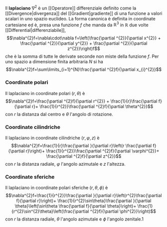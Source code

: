Il **laplaciano** $\nabla^{2}$ è un [[Operatore]] differenziale definito come la [[Divergence|divergenza]] del [[Gradient|gradiente]] di una funzione a valori scalari in uno spazio euclideo. La forma canonica è definita in coordinate cartesiane ed è, presa una funzione $f$ che manda da $\mathbb{R}^{3}$ in $\mathbb{R}$ due volte [[Differential|differenziabile]],
$$\nabla^{2}f=\nabla\cdot\nabla f=\left(\frac{\partial ^{2}}{\partial x^{2}} + \frac{\partial ^{2}}{\partial y^{2}} + \frac{\partial ^{2}}{\partial z^{2}}\right)f$$
che è la somma di tutte le derivate seconde non miste della funzione $f$. Per uno spazio a dimensione finita arbitraria $N$ si ha
$$\nabla^{2}f=\sum\limits_{i=1}^{N}\frac{\partial ^{2}f}{\partial x_{i}^{2}}$$
### Coordinate polari
Il laplaciano in coordinate polari $(r,\theta)$ è
$$\nabla^{2}f=\frac{\partial ^{2}f}{\partial r^{2}} + \frac{1}{r}\frac{\partial f}{\partial r}+ \frac{1}{r^{2}}\frac{\partial ^{2}f}{\partial \theta^{2}}$$
con $r$ la distanza dal centro e $\theta$ l'angolo di rotazione.
### Coordinate cilindriche
Il laplaciano in coordinate cilindriche $(r,\varphi,z)$ è
$$\nabla^{2}f=\frac{1}{r}\frac{\partial }{\partial r}\left(r \frac{\partial f}{\partial r}\right)+ \frac{1}{r^{2}}\frac{\partial ^{2}f}{\partial \varphi^{2}}+ \frac{\partial ^{2}f}{\partial z^{2}}$$
con $r$ la distanza radiale, $\varphi$ l'angolo azimutale e $z$ l'altezza.
### Coordinate sferiche
Il laplaciano in coordinate polari sferiche $(r,\theta,\phi)$ è
$$\nabla^{2}f=\frac{1}{r^{2}}\frac{\partial }{\partial r}\left(r^{2}\frac{\partial f}{\partial r}\right)+ \frac{1}{r^{2}\sin\theta}\frac{\partial }{\partial \theta}\left(\sin\theta \frac{\partial f}{\partial \theta}\right)+ \frac{1}{r^{2}\sin^{2}\theta}\left(\frac{\partial ^{2}f}{\partial \phi^{2}}\right)$$
con $r$ la distanza radiale, $\theta$ l'angolo azimutale e $\phi$ l'angolo zenitale.1